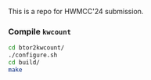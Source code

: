 This is a repo for HWMCC'24 submission.

### Compile `kwcount`
```bash
cd btor2kwcount/
./configure.sh
cd build/
make